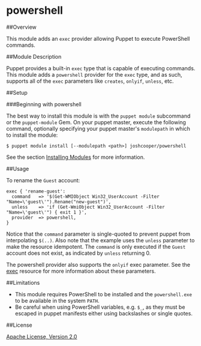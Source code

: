 # powershell

##Overview

This module adds an `exec` provider allowing Puppet to execute PowerShell commands.

##Module Description

Puppet provides a built-in `exec` type that is capable of executing commands. This module adds a `powershell` provider for the `exec` type, and as such, supports all of the `exec` parameters like `creates`, `onlyif`, `unless`, etc.

##Setup

###Beginning with powershell

The best way to install this module is with the `puppet module`
subcommand or the `puppet-module` Gem.  On your puppet master, execute
the following command, optionally specifying your puppet master's
`modulepath` in which to install the module:

    $ puppet module install [--modulepath <path>] joshcooper/powershell

See the section [Installing Modules](http://docs.puppetlabs.com/puppet/2.7/reference/modules_installing.html#installing-modules-1) for more information.

##Usage

To rename the `Guest` account:

    exec { 'rename-guest':
      command   => '$(Get-WMIObject Win32_UserAccount -Filter "Name=\'guest\'").Rename("new-guest")',
      unless    => 'if (Get-WmiObject Win32_UserAccount -Filter "Name=\'guest\'") { exit 1 }',
      provider  => powershell,
    }

Notice that the `command` parameter is single-quoted to prevent puppet
from interpolating `$(..)`. Also note that the example uses the
`unless` parameter to make the resource idempotent. The `command` is
only executed if the `Guest` account does not exist, as indicated by
`unless` returning 0.

The powershell provider also supports the `onlyif` exec parameter. See
the
[exec](http://docs.puppetlabs.com/references/stable/type.html#exec)
resource for more information about these parameters.

##Limitations

 * This module requires PowerShell to be installed and the `powershell.exe` to be available in the system `PATH`.
 * Be careful when using PowerShell variables, e.g. `$_`, as they must be escaped in puppet manifests either using backslashes or single quotes.

##License

[Apache License, Version 2.0](http://www.apache.org/licenses/LICENSE-2.0.html)


